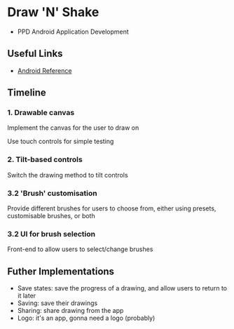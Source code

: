 # Draw 'N' Shake
* PPD Android Application Development

## Useful Links
* [Android Reference](https://developer.android.com/reference/packages)

## Timeline
### 1. Drawable canvas
Implement the canvas for the user to draw on

Use touch controls for simple testing
### 2. Tilt-based controls
Switch the drawing method to tilt controls
### 3.2 'Brush' customisation
Provide different brushes for users to choose from, either using presets, customisable brushes, or both
### 3.2 UI for brush selection
Front-end to allow users to select/change brushes

## Futher Implementations
* Save states: save the progress of a drawing, and allow users to return to it later
* Saving: save their drawings
* Sharing: share drawing from the app
* Logo: it's an app, gonna need a logo (probably)